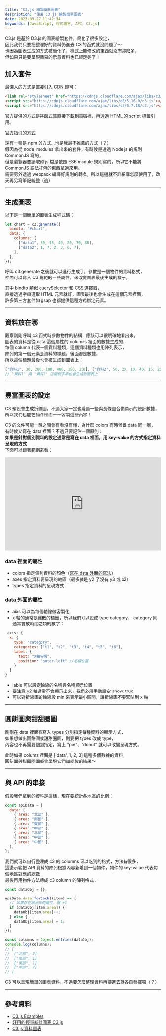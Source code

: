 ```yaml
---
title: "C3.js 繪製簡單圖表"
description: "使用 C3.js 繪製簡單圖表"
date: 2023-09-27 11:42:34
keywords: [JavaScript, 程式語言, API, C3.js]
---
```


C3.js 是基於 D3.js 的圖表繪製套件，簡化了很多設定，  
因此我們只要把整理好的資料仍進去 C3 的函式就沒問題了～  
也因為圖表生成的方式被簡化了，樣式上能修改的東西就沒有那麼多，  
但如果只是要呈現簡易的示意資料也已經足夠了！

## 加入套件

最懶人的方式是直接引入 CDN 即可：

```HTML
<link rel="stylesheet" href="https://cdnjs.cloudflare.com/ajax/libs/c3/0.7.18/c3.css">
<script src="https://cdnjs.cloudflare.com/ajax/libs/d3/5.16.0/d3.js"></script>
<script src="https://cdnjs.cloudflare.com/ajax/libs/c3/0.7.18/c3.js"></script>
```

官方提供的方式是將函式庫直接下載到電腦裡，再透過 HTML 的 script 標籤引用。

[官方指引的方式](https://c3js.org/gettingstarted.html#setup)

還有一種是 npm 的方式...也是我最不推薦的方式（？）  
假因為從 node_modules 拿出來的套件，有時候是透過 Node.js 的規則 CommonJS 寫的，  
但是瀏覽器要讀取的 js 檔是依照 ES6 module 規則寫的，所以它不能將 CommonJS 語法打包的東西拿過來用。  
需要另外透過 webpack 編譯好規則的轉換。所以這邊就不詳細講怎麼使用了，改天再另寫筆記統整（逃）

---

## 生成圖表

以下是一個簡單的圖表生成程式碼：

```js
let chart = c3.generate({
  bindto: "#chart",
  data: {
    columns: [
      ["data1", 50, 15, 40, 20, 70, 30],
      ["data2", 1, 7, 2, 3, 6, 7],
    ],
  },
});
```

呼叫 c3.generate 之後就可以進行生成了，參數是一個物件的資料格式，  
裡面可以寫入 C3 規範的一些屬性，來改變圖表最後生成的樣子。

其中 bindto 類似 querySelector 和 CSS 選擇器，  
直接透過字串選取 HTML 元素就好，圖表最後也會生成在這個元素裡面，  
許多第三方套件如 gsap 也都提供這種方式綁定元素。

---

## 資料放在哪

觀察剛剛呼叫 c3 函式時參數物件的結構，應該可以很明確地看出來，  
圖表的資料是從 data 這個屬性的 columns 裡面的數據生成的，  
每個 column 代表一個資料種類，這個資料種類也用陣列表示，  
陣列的第一個元素是資料的標題，後面都是數據，  
所以這個標題最後也會被生成到圖表上：

```js
["資料1", 30, 200, 100, 400, 150, 250], ["資料2", 50, 20, 10, 40, 15, 25];
// "資料1" 與 "資料2" 這兩個字串也會生成到圖表上
```

---

## 豐富圖表的設定

C3 預設會生成折線圖，不過大家一定也看過一些與長條圖合併顯示的統計數據，  
所以我們也能在物件裡面一一客製這些內容！

C3 的文件可能一時之間會有看沒有懂，為什麼 colors 有時候跟 data 同一層，  
有時候又寫在 data 裡面？不過只要記住一個原則：  
**如果是針對個別資料的設定通常是寫在 data 裡面，用 key-value 的方式指定資料呈現的方式**  
下面可以跟著範例來看：

<iframe height="300" width="100%" scrolling="no" title="C3 Practice" src="https://codepen.io/shin9626/embed/mdaLxyB?default-tab=html%2Cresult" frameborder="no" loading="lazy" allowtransparency="true" allowfullscreen="true">
  See the Pen <a href="https://codepen.io/shin9626/pen/mdaLxyB">
  C3 Practice</a> by SHIN (<a href="https://codepen.io/shin9626">@shin9626</a>)
  on <a href="https://codepen.io">CodePen</a>.
</iframe>

### data 裡面的屬性

- colors 指定個別資料的顏色（[寫在 data 外面的寫法](https://c3js.org/samples/options_color.html)）
- axes 指定資料要呈現的軸區（最多就是 y2 了沒有 y3 或 x2）
- types 指定資料的呈現方式

### data 外面的屬性

- aixs 可以為每個軸線做客製化
- x 軸的通常是離散的標籤，所以我們可以設成 type category，
  category 則通常會放時間之類的數字：

```js
 axis: {
  x: {
    type: "category",
    categories: ["t1", "t2", "t3", "t4", "t5", "t6"],
    label: {
      text: "X軸名稱",
      position: "outer-left" //名稱位置
    }
  }
}
```

- lable 可以設定軸線的名稱與名稱顯示位置
- 要注意 y2 軸通常不會顯示出來，我們必須手動設定 show: true
- 可以對折線圖的軸線設 min 來表示最小區間，讓折線圖不要緊貼到 x 軸

---

## 圓餅圖與甜甜圈圖

剛剛在 data 裡面有寫入 types 分別指定每種資料的顯示方式，  
如果想做出圓餅圖或甜甜圈圖，則要把 types 改成 type，  
內容也不再需要個別指定，寫上 "pie"、"donut" 就可以改變呈現方式。

此時如果 colums 裡面是 ['data', 1, 2, 3] 這種多個數據的資料，  
圓餅圖與甜甜圈圖都會呈現它們加總後的結果～

---

## 與 API 的串接

假設我們拿到的資料是這樣，現在要統計各地區的比例：

```js
const apiData = {
  data: [
    { area: "北部" },
    { area: "南部" },
    { area: "東部" },
    { area: "中部" },
    { area: "北部" },
    { area: "中部" },
    { area: "中部" },
  ],
};
```

我們就可以自行整理成 c3 的 columns 可以吃到的格式，方法有很多，  
這邊示範把 API 資料的陣列根據內容新增到一個物件，物件的 key-value 代表每個地區對應的總數，  
最後再用物件方法轉成 c3 column 的陣列格式：

```js
const dataObj = {};

apiData.data.forEach((item) => {
  // 如果存在該地區的屬性，就 +1
  if (dataObj[item.area]) {
    dataObj[item.area]++;
  } else {
    dataObj[item.area] = 1;
  }
});

const columns = Object.entries(dataObj);
console.log(columns);
// [
//  ["北部", 2]
//  ["南部", 1]
//  ["東部", 1]
//  ["中部", 2]
// ]
```

C3 可以呈現簡單的圖表資料，不過要怎麼整理資料再餵進去就各自發揮囉（？）

---

## 參考資料

- [C3.js Examples](https://c3js.org/examples.html)
- [好用的輕量統計圖表 C3.js](https://www.tpisoftware.com/tpu/articleDetails/2589)
- [C3.js 資料圖表](https://hackmd.io/@ericacadu/H1k5d1Xew)
